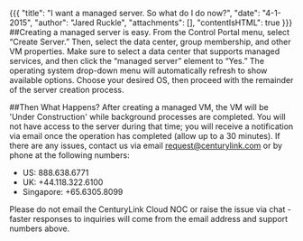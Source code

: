 {{{
  "title": "I want a managed server. So what do I do now?",
  "date": "4-1-2015",
  "author": "Jared Ruckle",
  "attachments": [],
  "contentIsHTML": true
}}}
##Creating a managed server is easy.
From the Control Portal menu, select “Create Server.” Then, select the data center, group membership, and other VM properties. Make sure to select a data center that supports managed services, and then click the “managed server” element to “Yes.” The operating system drop-down menu will automatically refresh to show available options. Choose your desired OS, then proceed with the remainder of the server creation process.

##Then What Happens?
After creating a managed VM, the VM will be 'Under Construction' while background processes are completed. You will not have access to the server during that time; you will receive a notification via email once the operation has completed (allow up to a 30 minutes). If there are any issues, contact us via email [request@centurylink.com](mailto:request@centurylink.com) or by phone at the following numbers:

* US: 888.638.6771
* UK: +44.118.322.6100
* Singapore: +65.6305.8099

Please do not email the CenturyLink Cloud NOC or raise the issue via chat - faster responses to inquiries will come from the email address and support numbers above.

